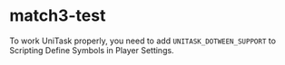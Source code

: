 # match3-test
To work UniTask properly, you need to add `UNITASK_DOTWEEN_SUPPORT` to Scripting Define Symbols in Player Settings.